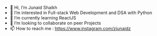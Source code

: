 - 👋 Hi, I’m Junaid Shaikh
- 👀 I’m interested in Full-stack Web Development and DSA with Python
- 🌱 I’m currently learning ReactJS
- 💞️ I’m looking to collaborate on peer Projects
- 📫 How to reach me : https://www.instagram.com/zjunaidz

<!---
zJUNAIDz/zJUNAIDz is a ✨ special ✨ repository because its `README.md` (this file) appears on your GitHub profile.
You can click the Preview link to take a look at your changes.
--->
